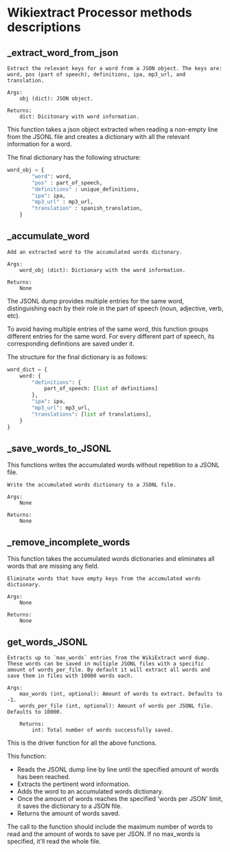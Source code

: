 # Wikiextract Processor methods descriptions

## _extract_word_from_json
```text
Extract the relevant keys for a word from a JSON object. The keys are: word, pos (part of speech), definitions, ipa, mp3_url, and translation.  

Args:
    obj (dict): JSON object.

Returns:
    dict: Dicitonary with word information.
```

This function takes a json object extracted when reading a non-empty line from the JSONL file and creates a dictionary with all the relevant information for a word.

The final dictionary has the following structure:

```python
word_obj = {
        "word": word,
        "pos" : part_of_speech,
        "definitions" : unique_definitions,
        "ipa": ipa,
        "mp3_url" : mp3_url,
        "translation" : spanish_translation,
    }
```

## _accumulate_word

```text
Add an extracted word to the accumulated words dictonary.

Args:
    word_obj (dict): Dictionary with the word information.

Returns:
    None
```

The JSONL dump provides multiple entries for the same word, distinguishing each by their role in the part of speech (noun, adjective, verb, etc).

To avoid having multiple entries of the same word, this function groups different entries for the same word. For every different part of speech, its corresponding definitions are saved under it.

The structure for the final dictionary is as follows:

```python
word_dict = {
    word: {
        "definitions": {
            part_of_speech: [list of definitions]
        },
        "ipa": ipa,
        "mp3_url": mp3_url,
        "translations": [list of translations],
    }
}
```

## _save_words_to_JSONL
This functions writes the accumulated words without repetition to a JSONL file.

```text
Write the accumulated words dictionary to a JSONL file. 

Args:
    None

Returns:
    None
```

## _remove_incomplete_words

This function takes the accumulated words dictionaries and eliminates all words that are missing any field.

```text
Eliminate words that have empty keys from the accumulated words dictionary.

Args:
    None

Returns:
    None
```

## get_words_JSONL

```text
Extracts up to `max_words` entries from the WikiExtract word dump. These words can be saved in multiple JSONL files with a specific amount of words_per_file. By default it will extract all words and save them in files with 10000 words each.

Args:
    max_words (int, optional): Amount of words to extract. Defaults to -1.
    words_per_file (int, optional): Amount of words per JSONL file. Defaults to 10000.

    Returns:
        int: Total number of words successfully saved.
```

This is the driver function for all the above functions.

This function:

- Reads the JSONL dump line by line until the specified amount of words has been reached.
- Extracts the pertinent word information.
- Adds the word to an accumulated words dictionary.
- Once the amount of words reaches the specified 'words per JSON' limit, it saves the dictionary to a JSON file.
- Returns the amount of words saved.

The call to the function should include the maximum number of words to read and the amount of words to save per JSON. If no max_words is specified, it'll read the whole file.